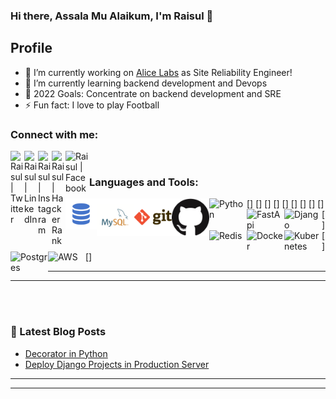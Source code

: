 ### Hi there, Assala Mu Alaikum, I'm Raisul 👋

## Profile
- 🔭 I’m currently working on  [Alice Labs][website] as  Site Reliability Engineer!
- 🌱 I’m currently learning backend development and Devops
- 🥅 2022 Goals: Concentrate on backend development and SRE
- ⚡ Fun fact: I love to  play Football

### Connect with me:

[<img align="left" alt="Raisul | Twitter" width="22px" src="https://cdn.jsdelivr.net/npm/simple-icons@v3/icons/twitter.svg" />][twitter]
[<img align="left" alt="Raisul | LinkedIn" width="22px" src="https://cdn.jsdelivr.net/npm/simple-icons@v3/icons/linkedin.svg" />][linkedin]
[<img align="left" alt="Raisul | Instagram" width="22px" src="https://cdn.jsdelivr.net/npm/simple-icons@v3/icons/instagram.svg" />][instagram]
[<img align="left" alt="Raisul | Hacker Rank" width="22px" src="https://upload.wikimedia.org/wikipedia/commons/4/40/HackerRank_Icon-1000px.png" />][HackerRank]
[<img align="left" alt="Raisul | Facebook" width="38px" src="https://cdn4.iconfinder.com/data/icons/social-icon-4/842/facebook-512.png" />][Facebook]

<br />

### Languages and Tools:

[<img align="left" alt="SQL" width="50px" src="https://raw.githubusercontent.com/github/explore/80688e429a7d4ef2fca1e82350fe8e3517d3494d/topics/sql/sql.png" />]
[<img align="left" alt="MySQL" width="60px" src="https://raw.githubusercontent.com/github/explore/80688e429a7d4ef2fca1e82350fe8e3517d3494d/topics/mysql/mysql.png"/>]
[<img align="left" alt="Git" width="60px" src="https://raw.githubusercontent.com/github/explore/80688e429a7d4ef2fca1e82350fe8e3517d3494d/topics/git/git.png" />]
[<img align="left" alt="GitHub" width="60px" src="https://raw.githubusercontent.com/github/explore/78df643247d429f6cc873026c0622819ad797942/topics/github/github.png" />]
[<img align="left" alt="Python" width="60px" src="https://www.pngitem.com/pimgs/m/159-1595877_python-logo-png-python-logo-transparent-png.png" />]
[<img align="left" alt="FastApi" width="60px" src="https://repository-images.githubusercontent.com/260928305/92388600-8d1c-11ea-9993-a726466b5099" />]
[<img align="left" alt="Django" width="60px" src="https://banner2.cleanpng.com/20180711/rtc/kisspng-django-web-development-web-framework-python-softwa-django-5b45d913f29027.4888902515313042119936.jpg" />]
[<img align="left" alt="Redis" width="60px" src="https://i0.wp.com/www.techrunnr.com/wp-content/uploads/2018/08/redisss.png?fit=308%2C260&ssl=1" />]
[<img align="left" alt="Docker" width="60px" src="https://www.padok.fr/hubfs/Imported_Blog_Media/docker-hub-hack-blog-banner-2.webp"/>]
[<img align="left" alt="Kubernetes" width="60px" src="https://pbs.twimg.com/card_img/1588456802978594818/Ym2RZ09t?format=png&name=small"/>]
[<img align="left" alt="Postgres" width="60px" src="https://2s7gjr373w3x22jf92z99mgm5w-wpengine.netdna-ssl.com/wp-content/uploads/2022/05/PostgreSQL_logo.png"/>]
[<img align="left" alt="AWS" width="60px" src="https://imageio.forbes.com/specials-images/imageserve/61aff357a4c71fc225ab8ba7/AWS-logo/1960x0.jpg?format=jpg&width=960"/>]

----

----
<br />
<br />

### 📕 Latest Blog Posts
<!-- BLOG-POST-LIST:START -->
- [Decorator in Python](https://medium.com/@raisulislam541/decorator-function-fcba9e62d4c4)
- [Deploy Django Projects in Production Server](https://medium.com/@raisulislam541/deploy-django-project-on-ubuntu-16-04-production-server-step-by-step-fc9e0a837290)



<!-- BLOG-POST-LIST:END -->

---



---


[website]: https://www.myalice.ai/
[twitter]: https://twitter.com/Rai_su_l
[instagram]: https://www.instagram.com/_raisul_
[linkedin]: https://www.linkedin.com/in/mohammad-raisul-islam-403a50103/
[HackerRank]: https://www.hackerrank.com/_Mohammad_
[Medium]: https://medium.com/@raisulislam541
[Facebook]: https://www.facebook.com/raisul.sajal
